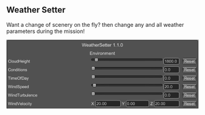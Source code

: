 ## Weather Setter
Want a change of scenery on the fly? then change any and all weather parameters during the mission!

![image](https://github.com/nikkorap/NuclearMods/blob/ae5af109eb6c15e60ba89950f44b28d6754e1ee0/Host%20only/Weather%20Setter/image.png)
